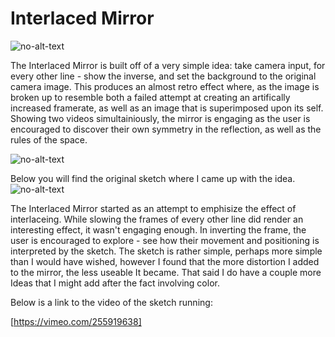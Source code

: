 # Interlaced Mirror

![no-alt-text](https://i.imgur.com/bKlEz2r.png "Wide-angle")

The Interlaced Mirror is built off of a very simple idea: take camera input, for every other line - show the inverse, and set the background to the original camera image. This produces an almost retro effect where, as the image is broken up to resemble both a failed attempt at creating an artifically increased framerate, as well as an image that is superimposed upon its self. Showing two videos simultainiously, the mirror is engaging as the user is encouraged to discover their own symmetry in the reflection, as well as the rules of the space.  

![no-alt-text](https://i.imgur.com/2OqKWIy.png)

Below you will find the original sketch where I came up with the idea.
![no-alt-text](https://i.imgur.com/LJw8KlR.png)

The Interlaced Mirror started as an attempt to emphisize the effect of interlaceing. While slowing the frames of every other line did render an interesting effect, it wasn't engaging enough. In inverting the frame, the user is encouraged to explore - see how their movement and positioning is interpreted by the sketch. The sketch is rather simple, perhaps more simple than I would have wished, however I found that the more distortion I added to the mirror, the less useable It became. That said I do have a couple more Ideas that I might add after the fact involving color.

Below is a link to the video of the sketch running:

[https://vimeo.com/255919638]
